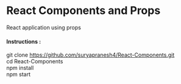 # React Components and Props

React application using props

#### Instructions : 

git clone https://github.com/suryapranesh4/React-Components.git <br/>
cd React-Components <br/>
npm install <br/>
npm start <br/>
